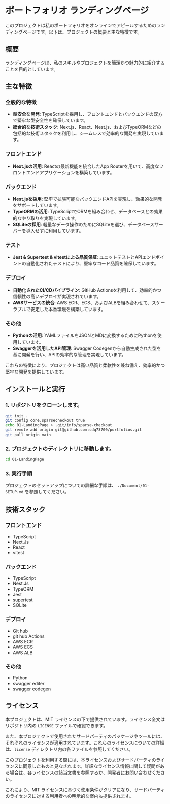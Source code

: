 # ポートフォリオ ランディングページ

このプロジェクトは私のポートフォリオをオンラインでアピールするためのランディングページです。以下は、プロジェクトの概要と主な特徴です。

## 概要

ランディングページは、私のスキルやプロジェクトを簡潔かつ魅力的に紹介することを目的としています。

## 主な特徴

### 全般的な特徴

* **型安全な開発**: TypeScriptを採用し、フロントエンドとバックエンドの双方で堅牢な型安全性を確保しています。
* **総合的な技術スタック**:  Next.js、React、Nest.js、およびTypeORMなどの包括的な技術スタックを利用し、シームレスで効率的な開発を実現しています。

### フロントエンド

* **Next.jsの活用**: Reactの最新機能を統合したApp Routerを用いて、高度なフロントエンドアプリケーションを構築しています。

### バックエンド

* **Nest.jsを採用**: 堅牢で拡張可能なバックエンドAPIを実現し、効果的な開発をサポートしています。
* **TypeORMの活用**: TypeScriptでORMを組み合わせ、データベースとの効果的なやり取りを実現しています。
* **SQLiteの採用**: 軽量なデータ操作のためにSQLiteを選び、データベースサーバーを導入せずに利用しています。

### テスト

* **Jest & Supertest & vitestによる品質保証**: ユニットテストとAPIエンドポイントの自動化されたテストにより、堅牢なコード品質を確保しています。

### デプロイ

* **自動化されたCI/CDパイプライン**: GitHub Actionsを利用して、効率的かつ信頼性の高いデプロイが実現されています。
* **AWSサービスの統合**: AWS ECR、ECS、およびALBを組み合わせて、スケーラブルで安定した本番環境を構築しています。

### その他

* **Pythonの活用**:  YAMLファイルをJSONとMDに変換するためにPythonを使用しています。
* **Swaggerを活用したAPI管理**: Swagger Codegenから自動生成された型を基に開発を行い、APIの効率的な管理を実現しています。

これらの特徴により、プロジェクトは高い品質と柔軟性を兼ね備え、効率的かつ堅牢な開発を提供しています。

## インストールと実行

### 1. リポジトリをクローンします。

```bash
git init .
git config core.sparsecheckout true
echo 01-LandingPage > .git/info/sparse-checkout
git remote add origin git@github.com:cdq73700/portfolios.git
git pull origin main
```

### 2. プロジェクトのディレクトリに移動します。

```bash
cd 01-LandingPage
```

### 3. 実行手順

プロジェクトのセットアップについての詳細な手順は、 `./Document/01-SETUP.md` を参照してください。

## 技術スタック

### フロントエンド

* TypeScript
* Next.Js
* React
* vitest

### バックエンド

* TypeScript
* Nest.Js
* TypeORM
* Jest
* supertest
* SQLite

### デプロイ

* Git hub
* git hub Actions
* AWS ECR
* AWS ECS
* AWS ALB

### その他

* Python
* swagger editer
* swagger codegen

## ライセンス

本プロジェクトは、MIT ライセンスの下で提供されています。ライセンス全文はリポジトリ内の `LICENSE` ファイルで確認できます。

また、本プロジェクトで使用されたサードパーティのパッケージやツールには、それぞれのライセンスが適用されています。これらのライセンスについての詳細は、`license` ディレクトリ内の各ファイルを参照してください。

このプロジェクトを利用する際には、本ライセンスおよびサードパーティのライセンスに同意したものと見なされます。詳細なライセンス情報に関して疑問がある場合は、各ライセンスの該当文書を参照するか、開発者にお問い合わせください。

これにより、MIT ライセンスに基づく使用条件がクリアになり、サードパーティのライセンスに対する利用者への明示的な案内も提供されます。
